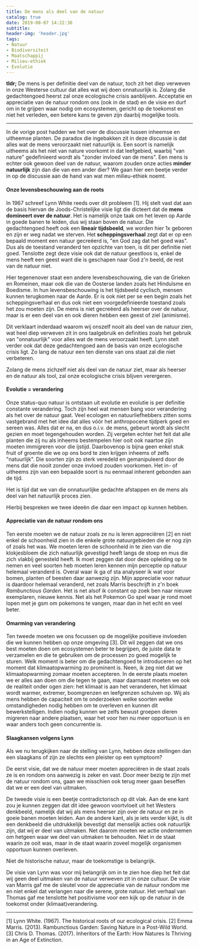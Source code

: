 ```yaml
---
title: De mens als deel van de natuur
catalog: true
date: 2019-08-07 14:22:36
subtitle:
header-img: 'header.jpg'
tags:
- Natuur
- Biodiversiteit
- Maatschappij
- Milieu-ethiek
- Evolutie
---
```


**tldr;** De mens is per definitie deel van de natuur, toch zit het diep verweven in onze Westerse cultuur dat alles wat wij doen onnatuurlijk is. Zolang die gedachtengoed heerst zal onze ecologische crisis aanblijven. Acceptatie en appreciatie van de natuur rondom ons (ook in de stad) en de visie en durf om in te grijpen waar nodig om ecosystemen, gericht op de toekomst en niet het verleden, een betere kans te geven zijn daarbij mogelijke tools.

---

In de vorige post hadden we het over de discussie tussen inheemse en uitheemse planten. De paradox die ingebakken zit in deze discussie is dat alles wat de mens veroorzaakt niet natuurlijk is. Een soort is namelijk uitheems als het niet van nature voorkomt in dat leefgebied, waarbij "van nature" gedefinieerd wordt als "zonder invloed van de mens". Een mens is echter ook gewoon deel van de natuur, waarom zouden onze acties **minder natuurlijk** zijn dan die van een ander dier? We gaan hier een beetje verder in op de discussie aan de hand van wat men milieu-ethiek noemt.


#### Onze levensbeschouwing aan de roots
In 1967 schreef Lynn White reeds over dit probleem [1]. Hij stelt vast dat aan de basis hiervan de Joods-Christelijke visie ligt die dicteert dat de **mens domineert over de natuur**. Het is namelijk onze taak om het leven op Aarde in goede banen te leiden, dus wij staan boven de natuur. Die gedachtengoed heeft ook een **lineair tijdsbeeld**, we worden hier 1x geboren en zijn er weg nadat we sterven. Het **scheppingsverhaal** zegt dat er op een bepaald moment een natuur gecreëerd is, "en God zag dat het goed was". Dus als de toestand veranderd ten opzichte van toen, is dit per definitie niet goed. Tenslotte zegt deze visie ook dat de natuur geestloos is, enkel de mens heeft een geest want die is geschapen naar God z'n beeld, de rest van de natuur niet.

Hier tegenenover staat een andere levensbeschouwing, die van de Grieken en Romeinen, maar ook die van de Oosterse landen zoals het Hinduïsme en Boedisme. In hun levensbeschouwing is het tijdsbeeld cyclisch, mensen kunnen terugkomen naar de Aarde. Er is ook niet per se een begin zoals het scheppingsverhaal en dus ook niet een voorgedefinieerde toestand zoals het zou moeten zijn. De mens is niet gecreëerd als heerser over de natuur, maar is er een deel van en ook dieren hebben een geest of ziel (animisme).

Dit verklaart inderdaad waarom wij onszelf nooit als deel van de natuur zien, wat heel diep verweven zit in ons taalgebruik en definities zoals het gebruik van "onnatuurlijk" voor alles wat de mens veroorzaakt heeft. Lynn stelt verder ook dat deze gedachtengoed aan de basis van onze ecologische crisis ligt. Zo lang de natuur een ten dienste van ons staat zal die niet verbeteren.

<div class="lead">
Zolang de mens zichzelf niet als deel van de natuur ziet, maar als heerser en de natuur als tool, zal onze ecologische crisis blijven verergeren.
</div>

#### Evolutie = verandering
Onze status-quo natuur is ontstaan uit evolutie en evolutie is per definitie constante verandering. Toch zijn heel wat mensen bang voor verandering als het over de natuur gaat. Veel ecologen en natuurliefhebbers zitten soms vastgebrand met het idee dat alles vóór het anthropocene tijdperk goed en sereen was. Alles dat er na, en dus o.i.v. de mens, gebeurt wordt als slecht gezien en moet tegengehouden worden. Zij vergeten echter het feit dat alle planten die zij nu als inheems bestempelen hier ooit ook naartoe zijn moeten immigreren voor die ijstijd. Daarbovenop is bijna geen enkel stuk fruit of groente die we op ons bord te zien krijgen inheems of zelfs "natuurlijk". Die soorten zijn zo sterk veredeld en gemanipuleerd door de mens dat die nooit zonder onze invloed zouden voorkomen. Het in- of uitheems zijn van een bepaalde soort is nu eenmaal inherent gebonden aan de tijd.

<div class="lead">
Het is tijd dat we van die onnatuurlijke gedachte afstappen en de mens als deel van het natuurlijk proces zien.
</div>

Hierbij bespreken we twee ideeën die daar een impact op kunnen hebben.

#### Appreciatie van de natuur rondom ons
Ten eerste moeten we de natuur zoals ze nu is leren appreciëren [2] en niet enkel de schoonheid zien in die enkele grote natuurgebieden die er nog zijn of zoals het was. We moeten leren de schoonheid in te zien van die klokjesbloem die zich natuurlijk gevestigd heeft langs de stoep en mus die zich vlakbij genesteld heeft. Ik moet zeggen dat door deze opleiding op te nemen en veel soorten heb moeten leren kennen mijn perceptie op natuur helemaal veranderd is. Overal waar ik ga of sta analyseer ik wat voor bomen, planten of beesten daar aanwezig zijn. Mijn appreciatie voor natuur is daardoor helemaal veranderd, net zoals Marris beschrijft in z'n boek *Rambunctious Garden*. Het is net alsof ik constant op zoek ben naar nieuwe exemplaren, nieuwe kennis. Net als het Pokemon Go spel waar je rond moet lopen met je gsm om pokemons te vangen, maar dan in het echt en veel beter.

#### Omarming van verandering
Ten tweede moeten we ons focussen op de mogelijke positieve invloeden die we kunnen hebben op onze omgeving [3]. Dit wil zeggen dat we ons best moeten doen om ecosystemen beter te begrijpen, de juiste data te verzamelen en die te gebruiken om de processen zo goed mogelijk te sturen. Welk moment is beter om die gedachtengoed te introduceren op het moment dat klimaatopwarming zo prominent is. Neen, ik zeg niet dat we klimaatopwarming zomaar moeten accepteren. In de eerste plaats moeten we er alles aan doen om die tegen te gaan, maar daarnaast moeten we ook de realiteit onder ogen zien: het klimaat is aan het veranderen, het klimaat wordt warmer, extremer, boomgrenzen en leefgrenzen schuiven op. Wij als mens hebben de capaciteit om te onderzoeken welke soorten welke omstandigheden nodig hebben om te overleven en kunnen dit bewerkstelligen. Indien nodig kunnen we zelfs bewust groepen dieren migreren naar andere plaatsen, waar het voor hen nu meer opportuun is en waar anders toch geen concurrentie is.

#### Slaagkansen volgens Lynn
Als we nu terugkijken naar de stelling van Lynn, hebben deze stellingen dan een slaagkans of zijn ze slechts een pleister op een symptoom?

De eerst visie, dat we de natuur meer moeten appreciëren in de staat zoals ze is en rondom ons aanwezig is zeker en vast. Door meer bezig te zijn met de natuur rondom ons, gaan we misschien ook terug meer gaan beseffen dat we er een deel van uitmaken.

De tweede visie is een beetje contradictorisch op dit vlak. Aan de ene kant zou je kunnen zeggen dat dit idee gewoon voortvloeit uit het Westers denkbeeld, namelijk dat wij als mens heerser zijn over de natuur en ze in goeie banen moeten leiden. Aan de andere kant, als je iets verder kijkt, is dit een denkbeeld die uitdrukkelijk bevestigt dat menselijk acties ook natuurlijk zijn, dat wij er deel van uitmaken. Net daarom moeten we actie ondernemen om hetgeen waar we deel van uitmaken te behouden. Niet in de staat waarin ze ooit was, maar in de staat waarin zoveel mogelijk organismen opportuun kunnen overleven.

<div class="lead">
Niet de historische natuur, maar de toekomstige is belangrijk.
</div>


De visie van Lynn was voor mij belangrijk om in te zien hoe diep het feit dat wij geen deel uitmaken van de natuur verweven zit in onze cultuur. De visie van Marris gaf me de sleutel voor de appreciatie van de natuur rondom me en niet enkel dat verlangen naar die serene, grote natuur. Het verhaal van Thomas gaf me tenslotte het positivisme voor een kijk op de natuur in de toekomst onder (klimaat)verandering.


---


[1] Lynn White. (1967). The historical roots of our ecological crisis.
[2] Emma Marris. (2013). Rambunctious Garden: Saving Nature in a Post-Wild World.
[3] Chris D. Thomas. (2017). Inheritors of the Earth: How Natures Is Thriving in an Age of Extinction.
